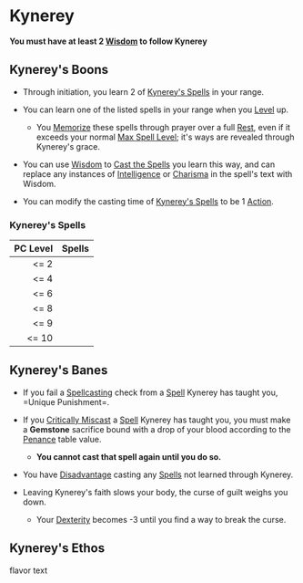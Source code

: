 # Kynerey
**You must have at least 2 [Wisdom](../../../../Player%20Characters/Chosen%20Statistics/Wisdom.md) to follow Kynerey**
## Kynerey's Boons
- Through initiation, you learn 2 of [Kynerey's Spells](Kynerey.md#Kynerey's%20Spells) in your range.

- You can learn one of the listed spells in your range when you [Level](../../../../Player%20Characters/Derived%20Statistics/Level.md) up.
	- You [Memorize](../../../Spell%20Memorization.md) these spells through prayer over a full [Rest](../../../../Game%20Procedures/Resting.md), even if it exceeds your normal [Max Spell Level](../../../Spell%20Levels.md); it's ways are revealed through Kynerey's grace.

- You can use [Wisdom](../../../../Player%20Characters/Chosen%20Statistics/Wisdom.md) to [Cast the Spells](../../../Spellcasting.md) you learn this way, and can replace any instances of [Intelligence](../../../../Player%20Characters/Chosen%20Statistics/Intelligence.md) or [Charisma](../../../../Player%20Characters/Chosen%20Statistics/Charisma.md) in the spell's text with Wisdom.

- You can modify the casting time of [Kynerey's Spells](Kynerey.md#Kynerey's%20Spells) to be 1 [Action](../../../../Game%20Procedures/Action.md).
### Kynerey's Spells
| PC Level | Spells |
| -------: | ------ |
|   <=   2 |        |
|   <=   4 |        |
|   <=   6 |        |
|   <=   8 |        |
|   <=   9 |        |
|    <= 10 |        |
## Kynerey's Banes
- If you fail a [Spellcasting](../../../Spellcasting.md) check from a [Spell](../../../Spells.md) Kynerey has taught you, =Unique Punishment=.

- If you [Critically Miscast](../../../../Game%20Procedures/Dice%20Rolls/Critical%20Miscast.md) a [Spell](../../../Spells.md) Kynerey has taught you, you must make a **Gemstone** sacrifice bound with a drop of your blood according to the [Penance](../../../../Game%20Procedures/Dice%20Rolls/Critical%20Miscast#Penance%20Sacrifice%20Value) table value.
	- **You cannot cast that spell again until you do so.**

- You have [Disadvantage](../../../../Game%20Procedures/Dice%20Rolls/Disadvantage.md) casting any [Spells](../../../Spells.md) not learned through Kynerey.

- Leaving Kynerey's faith slows your body, the curse of guilt weighs you down.
	- Your [Dexterity](../../../../Player%20Characters/Chosen%20Statistics/Dexterity.md) becomes -3 until you find a way to break the curse.

## Kynerey's Ethos
flavor text